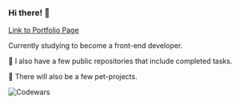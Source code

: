 ### Hi there! 🙌

[Link to Portfolio Page](https://vxrossa.github.io/rsschool-cv/)

Currently studying to become a front-end developer.

🚀 I also have a few public repositories that include completed tasks.

💾 There will also be a few pet-projects.

![Codewars](https://www.codewars.com/users/vxrossa/badges/micro)

